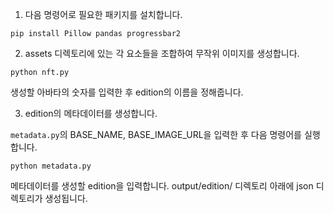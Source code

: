 1. 다음 명령어로 필요한 패키지를 설치합니다.

```pip install Pillow pandas progressbar2```


2. assets 디렉토리에 있는 각 요소들을 조합하여 무작위 이미지를 생성합니다. 

```python nft.py```

생성할 아바타의 숫자를 입력한 후 edition의 이름을 정해줍니다.

3. edition의 메타데이터를 생성합니다.

```metadata.py```의 BASE_NAME, BASE_IMAGE_URL을 입력한 후 다음 명령어를 실행합니다.

```python metadata.py```

메타데이터를 생성할 edition을 입력합니다.
output/edition/ 디렉토리 아래에 json 디렉토리가 생성됩니다.


